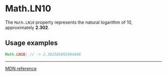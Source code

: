 # Math.LN10

The `Math.LN10` property represents the natural logarithm of 10, approximately **2.302**.

## Usage examples

```js
Math.LN10; // -> 2.302585092994046
```

---

[MDN reference](https://developer.mozilla.org/en-US/docs/Web/JavaScript/Reference/Global_Objects/Math/LN10)
